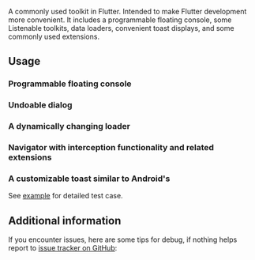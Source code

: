 A commonly used toolkit in Flutter.
Intended to make Flutter development more convenient.
It includes a programmable floating console, some Listenable toolkits, data loaders, convenient
toast displays, and some commonly used extensions.

## Usage

### Programmable floating console

### Undoable dialog

### A dynamically changing loader

### Navigator with interception functionality and related extensions

### A customizable toast similar to Android's

See [example](https://github.com/aymtools/flutter_aymtools/blob/master/example/) for detailed test
case.

## Additional information

If you encounter issues, here are some tips for debug, if nothing helps report
to [issue tracker on GitHub](https://github.com/aymtools/flutter_aymtools/issues):
